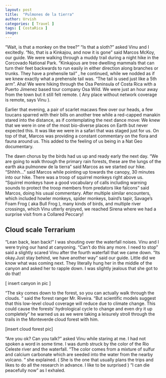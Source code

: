 ```yaml
---
layout: post
title:  "Pulmones de la tierra"
author: Urvish
categories: [ Travel ]
tags: [ CostaRica ]
image:
---
```

“Wait, is that a monkey on the tree?” “Is that a sloth?” asked Vinu and I excitedly. “No, that is a Kinkajou, and now it is gone” said Marcos McKoy, our guide. We were walking through a muddy trail during a night hike in the Corcovado National Park.  “Kinkajous are tree dwelling mammals that can turn their feet backwards to run easily in either direction along branches or trunks. They have a prehensile tail” , he continued, while we nodded as if we knew exactly what a prehensile tail was. “The tail is used just like a 5th arm”. Aha! We were hiking through the Osa Peninsula of Costa Rica with a Puerto Jimenez based tour company Osa Wild. We were just an hour away from the town but it still felt remote. ( Any place without network coverage is remote, says Vinu ).


Earlier that evening, a pair of scarlet macaws flew over our heads, a few toucans sparred with their bills on another tree while a red-capped manakin stared into the distance, as if contemplating the next dance move: We knew that we were in one of the most bio-diverse places on Earth but never expected this. It was like we were in a safari that was staged just for us. On top of that, Marcos was providing a constant commentary on the flora and fauna around us. This added to the feeling of us being in a Nat Geo documentary.


The dawn chorus by the birds had us up and ready early the next day. “We are going to walk through the primary rain forests, these are the lungs of the earth aka pulmonew de la tierra” said Marcos as we started our hike. “Shhhh…” said Marcos while pointing up towards the canopy, 30 minutes into our hike. There was a troop of squirrel monkeys right above us. “Squirrel monkeys have a good vocabulary of calls including warning sounds to protect the troop members from predators like falcons” said Marcos, doing his usual commentary. After multiple similar encounters, which included howler monkeys, spider monkeys, baird’s tapir, Savage’s Foam Frog ( aka Bull Frog ), many kinds of birds, and multiple river crossings, which Vinu utterly enjoyed, we reached Sirena where we had a surprise visit from a Collared Peccary!




<Monteverde>


## Cloud scale Terrarium


“Lean back, lean back!” I was shouting over the waterfall noises. Vinu and I were trying our hand at canyoning. “Can’t do this any more. I need to stop” said a slightly scared Vinu after the fourth waterfall that we came down.  “Its okay.Just stay behind, we have another way” said our guide. Little did we know what was coming next. They literally hung her in the middle of the canyon and asked her to rapple down. I was slightly jealous that she got to do that!


[ insert canyon in pic ]


“The sky comes down to the forest, so you can actually walk through the clouds. “ said the forest ranger Mr. Riveira. “But scientific models suggest that this low-level cloud coverage will reduce due to climate change. This could cause the forests’ hydrological cycle to change and even dry it up completely” he warned us as we were taking a leisurely stroll through the trails in the Monteverde cloud forest with him.


[insert cloud forest pic]


“Are you ok? Can you talk?” asked Vinu while staring at me. I had not spoken a word in some time. I was dumb struck by the color of the Rio Celeste river and the waterfall. “The color comes from a mixture of sulfur and calcium carbonate which are seeded into the water from the nearby volcano. “ she explained. ( She is the one that usually plans the trips and likes to do all the research in advance. I like to be surprised ) “I can die peacefully now” as I exhaled.
